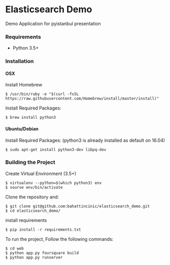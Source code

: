 # Elasticsearch Demo

Demo Application for pyistanbul presentation

### Requirements

* Python 3.5+


### Installation

#### OSX

Install Homebrew

    $ /usr/bin/ruby -e "$(curl -fsSL https://raw.githubusercontent.com/Homebrew/install/master/install)"

Install Required Packages:

    $ brew install python3

#### Ubuntu/Debian

Install Required Packages:
(python3 is already installed as default on 16.04)

    $ sudo apt-get install python3-dev libpq-dev

### Building the Project

Create Virtual Environment (3.5+)

    $ virtualenv --python=$(which python3) env
    $ sourve env/bin/activate

Clone the repository and:

    $ git clone git@github.com:bahattincinic/elasticsearch_demo.git
    $ cd elasticsearch_demo/

install requirements

    $ pip install -r requirements.txt

To run the project, Follow the following commands:

    $ cd web
    $ python app.py foursquare build
    $ python app.py runserver
